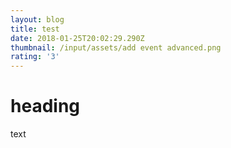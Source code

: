 ```yaml
---
layout: blog
title: test
date: 2018-01-25T20:02:29.290Z
thumbnail: /input/assets/add event advanced.png
rating: '3'
---
```

# heading
text
